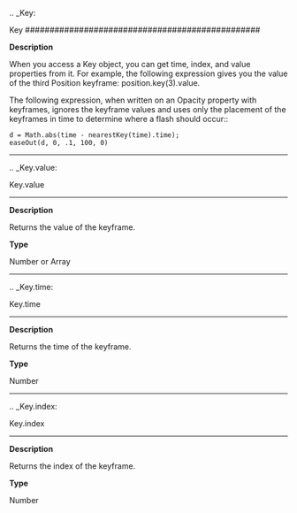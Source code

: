 .. _Key:

Key
################################################

**Description**

When you access a Key object, you can get time, index, and value properties from it. For example, the following expression gives you the value of the third Position keyframe: position.key(3).value.

The following expression, when written on an Opacity property with keyframes, ignores the keyframe values and uses only the placement of the keyframes in time to determine where a flash should occur::

	d = Math.abs(time - nearestKey(time).time);
	easeOut(d, 0, .1, 100, 0)

----

.. _Key.value:

Key.value
*********************************************

**Description**

Returns the value of the keyframe.

**Type**

Number or Array

----

.. _Key.time:

Key.time
*********************************************

**Description**

Returns the time of the keyframe.

**Type**

Number

----

.. _Key.index:

Key.index
*********************************************

**Description**

Returns the index of the keyframe.

**Type**

Number
